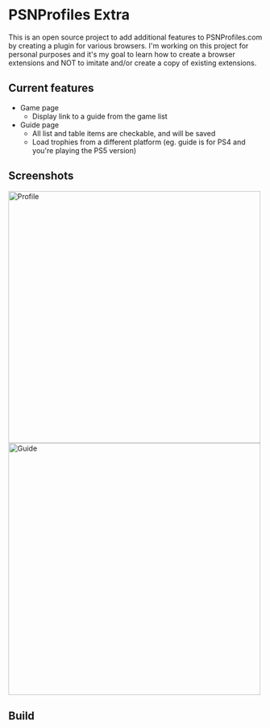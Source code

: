 # PSNProfiles Extra

This is an open source project to add additional features to PSNProfiles.com by creating a plugin for various browsers. I'm working on this project for personal purposes and it's my goal to learn how to create a browser extensions and NOT to imitate and/or create a copy of existing extensions.

## Current features

- Game page
  - Display link to a guide from the game list
- Guide page
  - All list and table items are checkable, and will be saved
  - Load trophies from a different platform (eg. guide is for PS4 and you're playing the PS5 version)

## Screenshots

<img src="https://github.com/Eppin/psnp-extra/assets/96589679/93ee7ef7-8e84-4537-bff5-da54eb2943a6" alt="Profile" width="500"/>
<img src="https://github.com/Eppin/psnp-extra/assets/96589679/93ee7ef7-8e84-4537-bff5-da54eb2943a6" alt="Guide" width="500"/>

## Build
<todo>
